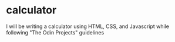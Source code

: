 # calculator
I will be writing a calculator using HTML, CSS, and Javascript while following "The Odin Projects" guidelines
